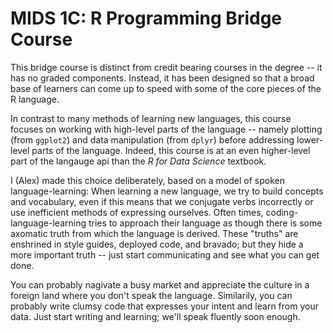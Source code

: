 # MIDS 1C: R Programming Bridge Course

This bridge course is distinct from credit bearing courses in the degree -- it has no graded components. Instead, it has been designed so that a broad base of learners can come up to speed with some of the core pieces of the R language. 

In contrast to many methods of learning new languages, this course focuses on working with high-level parts of the language -- namely plotting (from `ggplot2`) and data manipulation (from `dplyr`) before addressing lower-level parts of the language. Indeed, this course is at an even higher-level part of the langauge api than the *R for Data Science* textbook. 

I (Alex) made this choice deliberately, based on a model of spoken language-learning: When learning a new language, we try to build concepts and vocabulary, even if this means that we conjugate verbs incorrectly or use inefficient methods of expressing ourselves. Often times, coding-language-learning tries to approach their language as though there is some axomatic truth from which the language is derived. These "truths" are enshrined in style guides, deployed code, and bravado; but they hide a more important truth -- just start communicating and see what you can get done. 

You can probably nagivate a busy market and appreciate the culture in a foreign land where you don't speak the language. Similarily, you can probably write clumsy code that expresses your intent and learn from your data. Just start writing and learning; we'll speak fluently soon enough. 


